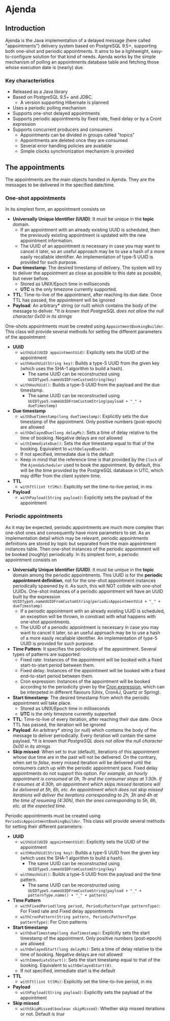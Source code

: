 
# Ajenda

## Introduction
Ajenda is the Java implementation of a delayed message (here called "appointments") delivery system based on PostgreSQL 9.5+, supporting both one-shot and periodic appointments. It aims to be a lightweight, easy-to-configure solution for that kind of needs. Ajenda works by the simple mechanism of polling an appointments database table and fetching those whose execution date is (nearly) due.

### Key characteristics
 - Released as a Java library
 - Based on PostgreSQL 9.5+ and JDBC.
    - A version supporting Hibernate is planned
 - Uses a periodic polling mechanism
 - Supports one-shot delayed appointments
 - Supports periodic appointments by fixed rate, fixed delay or by a Cront expression
 - Supports concurrent producers and consumers
    - Appointments can be divided in groups called "topics"
    - Appointments are deleted once they are consumed
    - Several error handling policies are available
    - Simple clocks synchronization mechanism is provided

## The appointments
The appointments are the main objects handled in Ajenda. They are the messages to be delivered in the specified date/time.
### One-shot appointments
In its simplest form, an appointment consists on
 - **Universally Unique Identifier (UUID)**: It must be unique in the **topic** domain.
    - If an appointment with an already existing UUID is scheduled, then the previously existing appointment is updated with the new appointment information.
    - The UUID of an appointment is necessary in case you may want to cancel it later, so an useful approach may be to use a hash of a more easily recallable identifier. An implementation of type-5 UUID is provided for such purpose.
 - **Due timestamp**: The desired timestamp of delivery.  The system will try to deliver the appointment as close as possible to this date as possible, but never before.
    - Stored as UNIX/Epoch time in milliseconds
    - **UTC** is the only timezone currently supported.
 - **TTL**: Time-to-live of the appointment, after reaching its due date. Once TTL has passed, the appointment will be ignored
 - **Payload**: An arbitrary* string (or null) which contains the body of the message to deliver. **It is known that PostgreSQL does not allow the null character 0x00 in its strings*

One-shots appointments must be created using `AppointmentBookingBuilder`. This class will provide several methods for setting the different parameters of the appointment:
 - **UUID**
    - `withUid(UUID appointmentUid)`: Explicitly sets the UUID of the appointment
    - `withHashUid(String key)`: Builds a type-5 UUID from the given key (which uses the SHA-1 algorithm to build a hash).
       - The same UUID can be reconstructed using `UUIDType5.nameUUIDFromCustomString(key)`
    - `withHashUid()`: Builds a type-5 UUID from the payload and the due timestamp.
       - The same UUID can be reconstructed using `UUIDType5.nameUUIDFromCustomString(payload + "_" + dueTimestamp)`
 - **Due timestamp**
    - `withDueTimestamp(long dueTimestamp)`: Explicitly sets the due timestamp of the appointment. Only positive numbers (post-epoch) are allowed
    - `withDelayedDue(long delayMs)`: Sets a time of delay relative to the time of booking. Negative delays are not allowed
    - `withImmediateDue()`: Sets the due timestamp equal to that of the booking. Equivalent to `withDelayedDue(0)`.
    - If not specified, immediate due is the default
    - Keep in mind that the reference time is that provided by the `Clock` of the `AjendaScheduler` used to book the appointment. By default, this will be the time provided by the PostgreSQL database in UTC, which may differ from the client system time.
 - **TTL**
	 - `withTtl(int ttlMs)`: Explicitly set the time-to-live period, in ms
 - **Payload**
    - `withPayload(String payload)`: Explicitly sets the payload of the appointment

### Periodic appointments
As it may be expected, periodic appointments are much more complex than one-shot ones and consequently have more parameters to set. As an implementation detail which may be relevant, periodic appointments definitions are stored by topic but separated from the main appointment instances table. Then one-shot instances of the periodic appointment will be booked (roughly) periodically.
In its simplest form, a periodic appointment consists on
 - **Universally Unique Identifier (UUID)**: It must be unique in the **topic** domain among the periodic appointments. This UUID is for the **periodic appointment definition**, not for the one-shot appointment instances periodically spawned by it. As such, this will NOT collide with one-shot UUIDs. One-shot instances of a periodic appointment will have an UUID built by the expression `UUIDType5.nameUUIDFromCustomString(periodicAppointmentUid + "_" + dueTimestamp)`
    - If a periodic appointment with an already existing UUID is scheduled, an exception will be thrown, in constrast with what happens with one-shot appointments.
    - The UUID of a periodic appointment is necessary in case you may want to cancel it later, so an useful approach may be to use a hash of a more easily recallable identifier. An implementation of type-5 UUID is provided for such purpose.
- **Time Pattern**: It specifies the periodicity of the appointment. Several types of patterns are supported:
   - Fixed rate: Instances of the appointment will be booked with a fixed start-to-start period between them.
   - Fixed delay: Instances of the appointment will be booked with a fixed end-to-start period between them.
   - Cron expression: Instances of the appointment will be booked according to the periodicity given by the [Cron expression](https://en.wikipedia.org/wiki/Cron#CRON_expression), which can be interpeted in different flavours (Unix, Cron4J, Quartz or Spring).
 - **Start timestamp**: The desired timestamp from which the periodic appointment will take place.
    - Stored as UNIX/Epoch time in milliseconds
    - **UTC** is the only timezone currently supported
 - **TTL**: Time-to-live of every iteration, after reaching their due date. Once TTL has passed, the iteration will be ignored
 - **Payload**: An arbitrary* string (or null) which contains the body of the message to deliver periodically. Every iteration will contain the same payload. **It is known that PostgreSQL does not allow the null character 0x00 in its strings*
 - **Skip missed**: When set to *true* (default), iterations of this appointment whose due time are in the past will not be delivered. On the contrary, when set to *false*, every missed iteration will be delivered until the consumers catch up with the periodic appointment pace. Fixed delay appointments do not support this option. *For example, an hourly appointment is consumed at 0h, 1h and the consumer stops at 1:30h. If it resumes at 4:30h, an appointment which skips missed iterations will be delivered at 5h, 6h, etc. An appointment which does not skip missed iterations will deliver the iterations corresponding to 2h, 3h and 4h at the time of resuming (4:30h), then the ones corresponding to 5h, 6h, etc. at the expected time.*

Periodic appointments must be created using `PeriodicAppointmentBookingBuilder`. This class will provide several methods for setting their different parameters:
 - **UUID**
    - `withUid(UUID appointmentUid)`: Explicitly sets the UUID of the appointment
    - `withHashUid(String key)`: Builds a type-5 UUID from the given key (which uses the SHA-1 algorithm to build a hash).
       - The same UUID can be reconstructed using `UUIDType5.nameUUIDFromCustomString(key)`
    - `withHashUid()`: Builds a type-5 UUID from the payload and the time pattern.
       - The same UUID can be reconstructed using `UUIDType5.nameUUIDFromCustomString(payload + "_" + patternType.name() + "_" + pattern)`
 - **Time Pattern**
    - `withFixedPeriod(long period, PeriodicPatternType patternType)`: For Fixed rate and Fixed delay appointments
    - `withCronPattern(String pattern, PeriodicPatternType patternType)`: For Cron patterns
 - **Start timestamp**
    - `withDueTimestamp(long dueTimestamp)`: Explicitly sets the start timestamp of the appointment. Only positive numbers (post-epoch) are allowed
    - `withDelayedStart(long delayMs)`: Sets a time of delay relative to the time of booking. Negative delays are not allowed
    - `withImmediateStart()`: Sets the start timestamp equal to that of the booking. Equivalent to `withDelayedStart(0)`.
    - If not specified, immediate start is the default
 - **TTL**
	 - `withTtl(int ttlMs)`: Explicitly set the time-to-live period, in ms
 - **Payload**
    - `withPayload(String payload)`: Explicitly sets the payload of the appointment
 - **Skip missed**
    - `withSkipMissed(boolean skipMissed)`: Whether skip missed iterations or not. Default is *true*
